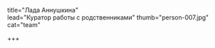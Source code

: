 title="Лада Аннушкина"    
lead="Куратор работы с родственниками"
thumb="person-007.jpg"   
cat="team"

+++